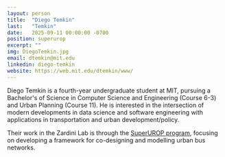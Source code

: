 ```yaml
---
layout: person
title:  "Diego Temkin"
last:   "Temkin"
date:   2025-09-11 00:00:00 -0700
position: superurop
excerpt: ""
img: DiegoTemkin.jpg
email: dtemkin@mit.edu
linkedin: diego-temkin
website: https://web.mit.edu/dtemkin/www/
---
```


Diego Temkin is a fourth-year undergraduate student at MIT, pursuing a Bachelor's of Science in Computer Science and Engineering (Course 6-3) and Urban Planning (Course 11). 
He is interested in the intersection of modern developments in data science and software engineering with applications in transportation and urban development/policy.

Their work in the Zardini Lab is through the [SuperUROP program](https://superurop.mit.edu/), focusing on developing a framework for co-designing and modelling urban bus networks.
